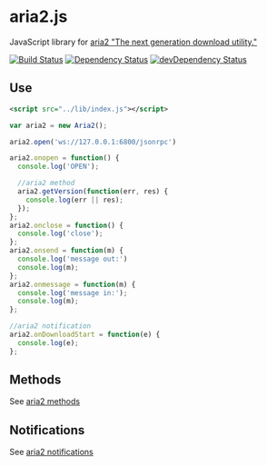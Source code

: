 aria2.js
========

JavaScript library for [aria2 "The next generation download utility."](http://aria2.sourceforge.net/)

[![Build Status](https://travis-ci.org/sonnyp/aria2.js.png?branch=master)](https://travis-ci.org/sonnyp/aria2.js)
[![Dependency Status](https://david-dm.org/sonnyp/aria2.js.png)](https://david-dm.org/sonnyp/aria2.js)
[![devDependency Status](https://david-dm.org/sonnyp/aria2.js/dev-status.png)](https://david-dm.org/sonnyp/aria2.js#info=devDependencies)

## Use
```xml
<script src="../lib/index.js"></script>
```
```javascript
var aria2 = new Aria2();

aria2.open('ws://127.0.0.1:6800/jsonrpc')

aria2.onopen = function() {
  console.log('OPEN');

  //aria2 method
  aria2.getVersion(function(err, res) {
    console.log(err || res);
  });
};
aria2.onclose = function() {
  console.log('close');
};
aria2.onsend = function(m) {
  console.log('message out:')
  console.log(m);
};
aria2.onmessage = function(m) {
  console.log('message in:');
  console.log(m);
};

//aria2 notification
aria2.onDownloadStart = function(e) {
  console.log(e);
};
```

## Methods
See [aria2 methods](http://aria2.sourceforge.net/manual/en/html/aria2c.html#methods)

## Notifications
See [aria2 notifications](http://aria2.sourceforge.net/manual/en/html/aria2c.html#json-rpc-over-websocket)
